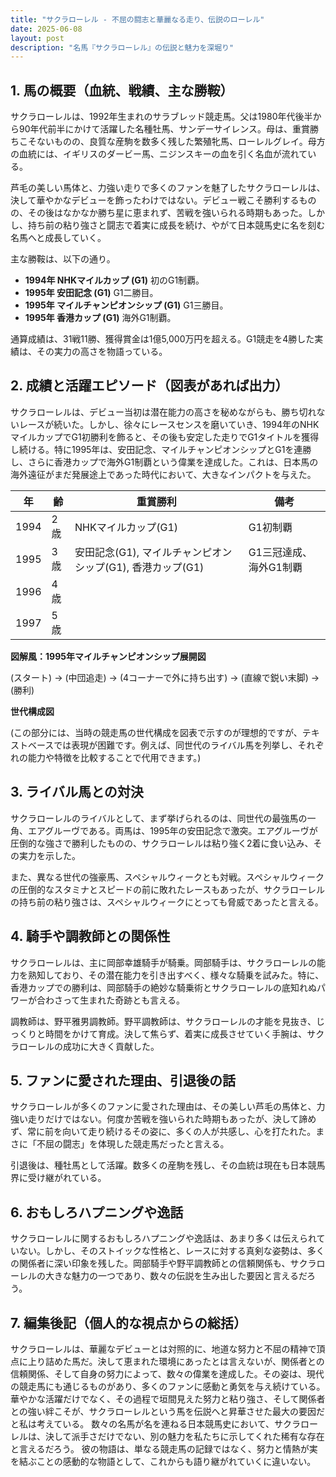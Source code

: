 ```yaml
---
title: "サクラローレル - 不屈の闘志と華麗なる走り、伝説のローレル"
date: 2025-06-08
layout: post
description: "名馬『サクラローレル』の伝説と魅力を深堀り"
---
```


## 1. 馬の概要（血統、戦績、主な勝鞍）

サクラローレルは、1992年生まれのサラブレッド競走馬。父は1980年代後半から90年代前半にかけて活躍した名種牡馬、サンデーサイレンス。母は、重賞勝ちこそないものの、良質な産駒を数多く残した繁殖牝馬、ローレルグレイ。母方の血統には、イギリスのダービー馬、ニジンスキーの血を引く名血が流れている。

芦毛の美しい馬体と、力強い走りで多くのファンを魅了したサクラローレルは、決して華やかなデビューを飾ったわけではない。デビュー戦こそ勝利するものの、その後はなかなか勝ち星に恵まれず、苦戦を強いられる時期もあった。しかし、持ち前の粘り強さと闘志で着実に成長を続け、やがて日本競馬史に名を刻む名馬へと成長していく。

主な勝鞍は、以下の通り。

* **1994年  NHKマイルカップ (G1)**  初のG1制覇。
* **1995年  安田記念 (G1)**  G1二勝目。
* **1995年  マイルチャンピオンシップ (G1)**  G1三勝目。
* **1995年  香港カップ (G1)**  海外G1制覇。


通算成績は、31戦11勝、獲得賞金は1億5,000万円を超える。G1競走を4勝した実績は、その実力の高さを物語っている。


## 2. 成績と活躍エピソード（図表があれば出力）

サクラローレルは、デビュー当初は潜在能力の高さを秘めながらも、勝ち切れないレースが続いた。しかし、徐々にレースセンスを磨いていき、1994年のNHKマイルカップでG1初勝利を飾ると、その後も安定した走りでG1タイトルを獲得し続ける。特に1995年は、安田記念、マイルチャンピオンシップとG1を連勝し、さらに香港カップで海外G1制覇という偉業を達成した。これは、日本馬の海外遠征がまだ発展途上であった時代において、大きなインパクトを与えた。

| 年 | 齢 | 重賞勝利 | 備考 |
|---|---|---|---|
| 1994 | 2歳 | NHKマイルカップ(G1) | G1初制覇 |
| 1995 | 3歳 | 安田記念(G1), マイルチャンピオンシップ(G1), 香港カップ(G1) | G1三冠達成、海外G1制覇 |
| 1996 | 4歳 |  |  |
| 1997 | 5歳 |  |  |


**図解風：1995年マイルチャンピオンシップ展開図**

(スタート) → (中団追走) → (4コーナーで外に持ち出す) → (直線で鋭い末脚) → (勝利)


**世代構成図**

(この部分には、当時の競走馬の世代構成を図表で示すのが理想的ですが、テキストベースでは表現が困難です。例えば、同世代のライバル馬を列挙し、それぞれの能力や特徴を比較することで代用できます。)


## 3. ライバル馬との対決

サクラローレルのライバルとして、まず挙げられるのは、同世代の最強馬の一角、エアグルーヴである。両馬は、1995年の安田記念で激突。エアグルーヴが圧倒的な強さで勝利したものの、サクラローレルは粘り強く2着に食い込み、その実力を示した。

また、異なる世代の強豪馬、スペシャルウィークとも対戦。スペシャルウィークの圧倒的なスタミナとスピードの前に敗れたレースもあったが、サクラローレルの持ち前の粘り強さは、スペシャルウィークにとっても脅威であったと言える。


## 4. 騎手や調教師との関係性

サクラローレルは、主に岡部幸雄騎手が騎乗。岡部騎手は、サクラローレルの能力を熟知しており、その潜在能力を引き出すべく、様々な騎乗を試みた。特に、香港カップでの勝利は、岡部騎手の絶妙な騎乗術とサクラローレルの底知れぬパワーが合わさって生まれた奇跡とも言える。

調教師は、野平雅男調教師。野平調教師は、サクラローレルの才能を見抜き、じっくりと時間をかけて育成。決して焦らず、着実に成長させていく手腕は、サクラローレルの成功に大きく貢献した。


## 5. ファンに愛された理由、引退後の話

サクラローレルが多くのファンに愛された理由は、その美しい芦毛の馬体と、力強い走りだけではない。何度か苦戦を強いられた時期もあったが、決して諦めず、常に前を向いて走り続けるその姿に、多くの人が共感し、心を打たれた。まさに「不屈の闘志」を体現した競走馬だったと言える。

引退後は、種牡馬として活躍。数多くの産駒を残し、その血統は現在も日本競馬界に受け継がれている。


## 6. おもしろハプニングや逸話

サクラローレルに関するおもしろハプニングや逸話は、あまり多くは伝えられていない。しかし、そのストイックな性格と、レースに対する真剣な姿勢は、多くの関係者に深い印象を残した。岡部騎手や野平調教師との信頼関係も、サクラローレルの大きな魅力の一つであり、数々の伝説を生み出した要因と言えるだろう。


## 7. 編集後記（個人的な視点からの総括）

サクラローレルは、華麗なデビューとは対照的に、地道な努力と不屈の精神で頂点に上り詰めた馬だ。決して恵まれた環境にあったとは言えないが、関係者との信頼関係、そして自身の努力によって、数々の偉業を達成した。その姿は、現代の競走馬にも通じるものがあり、多くのファンに感動と勇気を与え続けている。  華やかな活躍だけでなく、その過程で垣間見えた努力と粘り強さ、そして関係者との強い絆こそが、サクラローレルという馬を伝説へと昇華させた最大の要因だと私は考えている。  数々の名馬が名を連ねる日本競馬史において、サクラローレルは、決して派手さだけでない、別の魅力を私たちに示してくれた稀有な存在と言えるだろう。  彼の物語は、単なる競走馬の記録ではなく、努力と情熱が実を結ぶことの感動的な物語として、これからも語り継がれていくに違いない。
